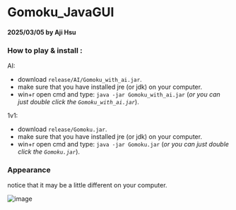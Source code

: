 # Gomoku_JavaGUI

#### 2025/03/05 by Aji Hsu

### How to play & install :
AI:
* download `release/AI/Gomoku_with_ai.jar`.
* make sure that you have installed jre (or jdk) on your computer.
* win+r open cmd and type: `java -jar Gomoku_with_ai.jar` (*or you can just double click the `Gomoku_with_ai.jar`*).

1v1:
* download `release/Gomoku.jar`.
* make sure that you have installed jre (or jdk) on your computer.
* win+r open cmd and type: `java -jar Gomoku.jar` (*or you can just double click the `Gomoku.jar`*).

### Appearance

notice that it may be a little different on your computer.

![image](https://github.com/user-attachments/assets/839ffc89-4571-4f2d-aa20-5da933f1ad55)
